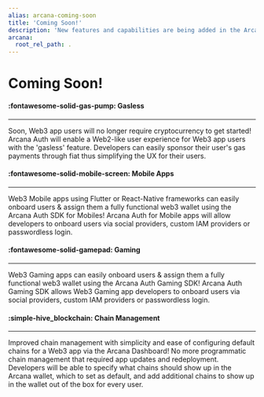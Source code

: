 ```yaml
---
alias: arcana-coming-soon
title: 'Coming Soon!'
description: 'New features and capabilities are being added in the Arcana Auth solution every day! List of upcoming product features for Web3 app developers.'
arcana:
  root_rel_path: .
---
```


# Coming Soon!

<div class="grid card_container" markdown>
  <div class="cards" markdown>
  <div class="card" markdown><h4><b>:fontawesome-solid-gas-pump: Gasless</b></h4><hr><p>Soon, Web3 app users will no longer require cryptocurrency to get started! Arcana Auth will enable a Web2-like user experience for Web3 app users with the 'gasless' feature. Developers can easily sponsor their user's gas payments through fiat thus simplifying the UX for their users.</p></div>
  <div class="card" markdown><h4><b>:fontawesome-solid-mobile-screen: Mobile Apps</b></h4><hr><p>Web3 Mobile apps using Flutter or React-Native frameworks can easily onboard users & assign them a fully functional web3 wallet using the Arcana Auth SDK for Mobiles! Arcana Auth for Mobile apps will allow developers to onboard users via social providers, custom IAM providers or passwordless login.</p></div>
  <div class="card" markdown><h4><b>:fontawesome-solid-gamepad: Gaming</b></h4><hr><p>Web3 Gaming apps can easily onboard users & assign them a fully functional web3 wallet using the Arcana Auth Gaming SDK! Arcana Auth Gaming SDK allows Web3 Gaming app developers to onboard users via social providers, custom IAM providers or passwordless login.</p></div>
  <div class="card" markdown><h4><b>:simple-hive_blockchain: Chain Management</b></h4><hr><p>Improved chain management with simplicity and ease of configuring default chains for a Web3 app via the Arcana Dashboard! No more programmatic chain management that required app updates and redeployment. Developers will be able to specify what chains should show up in the Arcana wallet, which to set as default, and add additional chains to show up in the wallet out of the box for every user. </p></div>
  </div>
</div>


